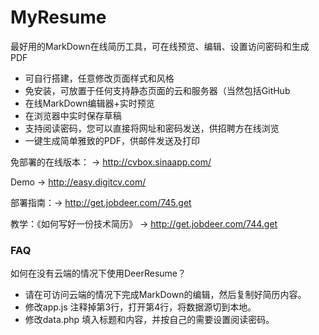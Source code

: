 # MyResume

最好用的MarkDown在线简历工具，可在线预览、编辑、设置访问密码和生成PDF

  - 可自行搭建，任意修改页面样式和风格
  - 免安装，可放置于任何支持静态页面的云和服务器（当然包括GitHub
  - 在线MarkDown编辑器+实时预览
  - 在浏览器中实时保存草稿
  - 支持阅读密码，您可以直接将网址和密码发送，供招聘方在线浏览
  - 一键生成简单雅致的PDF，供邮件发送及打印
  

免部署的在线版本： → http://cvbox.sinaapp.com/

Demo → http://easy.digitcv.com/  

部署指南：→ http://get.jobdeer.com/745.get


教学：《如何写好一份技术简历》 → http://get.jobdeer.com/744.get

### FAQ

如何在没有云端的情况下使用DeerResume？

- 请在可访问云端的情况下完成MarkDown的编辑，然后复制好简历内容。
- 修改app.js 注释掉第3行，打开第4行，将数据源切到本地。 
- 修改data.php 填入标题和内容，并按自己的需要设置阅读密码。
